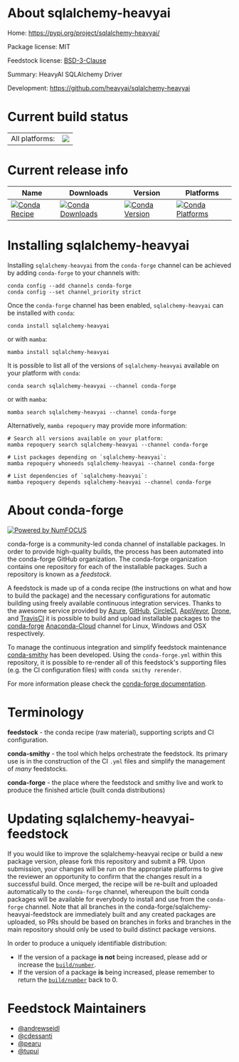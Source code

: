 About sqlalchemy-heavyai
========================

Home: https://pypi.org/project/sqlalchemy-heavyai/

Package license: MIT

Feedstock license: [BSD-3-Clause](https://github.com/conda-forge/sqlalchemy-heavyai-feedstock/blob/main/LICENSE.txt)

Summary: HeavyAI SQLAlchemy Driver

Development: https://github.com/heavyai/sqlalchemy-heavyai

Current build status
====================


<table><tr><td>All platforms:</td>
    <td>
      <a href="https://dev.azure.com/conda-forge/feedstock-builds/_build/latest?definitionId=16252&branchName=main">
        <img src="https://dev.azure.com/conda-forge/feedstock-builds/_apis/build/status/sqlalchemy-heavyai-feedstock?branchName=main">
      </a>
    </td>
  </tr>
</table>

Current release info
====================

| Name | Downloads | Version | Platforms |
| --- | --- | --- | --- |
| [![Conda Recipe](https://img.shields.io/badge/recipe-sqlalchemy--heavyai-green.svg)](https://anaconda.org/conda-forge/sqlalchemy-heavyai) | [![Conda Downloads](https://img.shields.io/conda/dn/conda-forge/sqlalchemy-heavyai.svg)](https://anaconda.org/conda-forge/sqlalchemy-heavyai) | [![Conda Version](https://img.shields.io/conda/vn/conda-forge/sqlalchemy-heavyai.svg)](https://anaconda.org/conda-forge/sqlalchemy-heavyai) | [![Conda Platforms](https://img.shields.io/conda/pn/conda-forge/sqlalchemy-heavyai.svg)](https://anaconda.org/conda-forge/sqlalchemy-heavyai) |

Installing sqlalchemy-heavyai
=============================

Installing `sqlalchemy-heavyai` from the `conda-forge` channel can be achieved by adding `conda-forge` to your channels with:

```
conda config --add channels conda-forge
conda config --set channel_priority strict
```

Once the `conda-forge` channel has been enabled, `sqlalchemy-heavyai` can be installed with `conda`:

```
conda install sqlalchemy-heavyai
```

or with `mamba`:

```
mamba install sqlalchemy-heavyai
```

It is possible to list all of the versions of `sqlalchemy-heavyai` available on your platform with `conda`:

```
conda search sqlalchemy-heavyai --channel conda-forge
```

or with `mamba`:

```
mamba search sqlalchemy-heavyai --channel conda-forge
```

Alternatively, `mamba repoquery` may provide more information:

```
# Search all versions available on your platform:
mamba repoquery search sqlalchemy-heavyai --channel conda-forge

# List packages depending on `sqlalchemy-heavyai`:
mamba repoquery whoneeds sqlalchemy-heavyai --channel conda-forge

# List dependencies of `sqlalchemy-heavyai`:
mamba repoquery depends sqlalchemy-heavyai --channel conda-forge
```


About conda-forge
=================

[![Powered by
NumFOCUS](https://img.shields.io/badge/powered%20by-NumFOCUS-orange.svg?style=flat&colorA=E1523D&colorB=007D8A)](https://numfocus.org)

conda-forge is a community-led conda channel of installable packages.
In order to provide high-quality builds, the process has been automated into the
conda-forge GitHub organization. The conda-forge organization contains one repository
for each of the installable packages. Such a repository is known as a *feedstock*.

A feedstock is made up of a conda recipe (the instructions on what and how to build
the package) and the necessary configurations for automatic building using freely
available continuous integration services. Thanks to the awesome service provided by
[Azure](https://azure.microsoft.com/en-us/services/devops/), [GitHub](https://github.com/),
[CircleCI](https://circleci.com/), [AppVeyor](https://www.appveyor.com/),
[Drone](https://cloud.drone.io/welcome), and [TravisCI](https://travis-ci.com/)
it is possible to build and upload installable packages to the
[conda-forge](https://anaconda.org/conda-forge) [Anaconda-Cloud](https://anaconda.org/)
channel for Linux, Windows and OSX respectively.

To manage the continuous integration and simplify feedstock maintenance
[conda-smithy](https://github.com/conda-forge/conda-smithy) has been developed.
Using the ``conda-forge.yml`` within this repository, it is possible to re-render all of
this feedstock's supporting files (e.g. the CI configuration files) with ``conda smithy rerender``.

For more information please check the [conda-forge documentation](https://conda-forge.org/docs/).

Terminology
===========

**feedstock** - the conda recipe (raw material), supporting scripts and CI configuration.

**conda-smithy** - the tool which helps orchestrate the feedstock.
                   Its primary use is in the construction of the CI ``.yml`` files
                   and simplify the management of *many* feedstocks.

**conda-forge** - the place where the feedstock and smithy live and work to
                  produce the finished article (built conda distributions)


Updating sqlalchemy-heavyai-feedstock
=====================================

If you would like to improve the sqlalchemy-heavyai recipe or build a new
package version, please fork this repository and submit a PR. Upon submission,
your changes will be run on the appropriate platforms to give the reviewer an
opportunity to confirm that the changes result in a successful build. Once
merged, the recipe will be re-built and uploaded automatically to the
`conda-forge` channel, whereupon the built conda packages will be available for
everybody to install and use from the `conda-forge` channel.
Note that all branches in the conda-forge/sqlalchemy-heavyai-feedstock are
immediately built and any created packages are uploaded, so PRs should be based
on branches in forks and branches in the main repository should only be used to
build distinct package versions.

In order to produce a uniquely identifiable distribution:
 * If the version of a package **is not** being increased, please add or increase
   the [``build/number``](https://docs.conda.io/projects/conda-build/en/latest/resources/define-metadata.html#build-number-and-string).
 * If the version of a package **is** being increased, please remember to return
   the [``build/number``](https://docs.conda.io/projects/conda-build/en/latest/resources/define-metadata.html#build-number-and-string)
   back to 0.

Feedstock Maintainers
=====================

* [@andrewseidl](https://github.com/andrewseidl/)
* [@cdessanti](https://github.com/cdessanti/)
* [@pearu](https://github.com/pearu/)
* [@tupui](https://github.com/tupui/)

